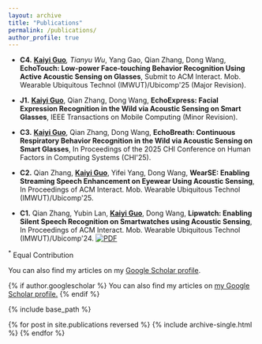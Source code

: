 ```yaml
---
layout: archive
title: "Publications"
permalink: /publications/
author_profile: true
---
```


- **C4.** **<u>Kaiyi Guo</u>**<sup>*</sup>, Tianyu Wu<sup>*</sup>, Yang Gao, Qian Zhang, Dong Wang, **EchoTouch: Low-power Face-touching Behavior Recognition Using Active Acoustic Sensing on Glasses**, Submit to ACM Interact. Mob. Wearable Ubiquitous Technol (IMWUT)/Ubicomp'25 (Major Revision).

- **J1.** **<u>Kaiyi Guo</u>**, Qian Zhang, Dong Wang, **EchoExpress: Facial Expression Recognition in the Wild via Acoustic Sensing on Smart Glasses**, IEEE Transactions on Mobile Computing (Minor Revision).

- **C3.** **<u>Kaiyi Guo</u>**, Qian Zhang, Dong Wang, **EchoBreath: Continuous Respiratory Behavior Recognition in the Wild via Acoustic Sensing on Smart Glasses**, In Proceedings of the 2025 CHI Conference on Human Factors in Computing Systems (CHI'25).

- **C2.** Qian Zhang, **<u>Kaiyi Guo</u>**, Yifei Yang, Dong Wang, **WearSE: Enabling Streaming Speech Enhancement on Eyewear Using Acoustic Sensing**, In Proceedings of ACM Interact. Mob. Wearable Ubiquitous Technol (IMWUT)/Ubicomp'25.

- **C1.** Qian Zhang, Yubin Lan, **<u>Kaiyi Guo</u>**, Dong Wang, **Lipwatch: Enabling Silent Speech Recognition on Smartwatches using Acoustic Sensing**, In Proceedings of ACM Interact. Mob. Wearable Ubiquitous Technol (IMWUT)/Ubicomp'24. [![PDF](https://img.shields.io/badge/PDF-Download-brightgreen)](URL_TO_PDF)

<sup>*</sup> Equal Contribution

You can also find my articles on my [Google Scholar profile](https://scholar.google.com/citations?user=dCuMUU4AAAAJ&hl=zh-CN).

{% if author.googlescholar %}
  You can also find my articles on <u><a href="{{author.googlescholar}}">my Google Scholar profile</a>.</u>
{% endif %}

{% include base_path %}

{% for post in site.publications reversed %}
  {% include archive-single.html %}
{% endfor %}
